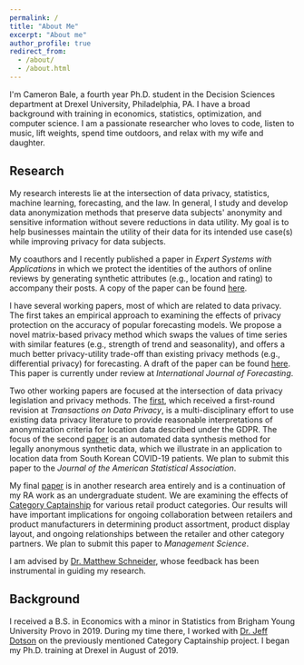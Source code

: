 ```yaml
---
permalink: /
title: "About Me"
excerpt: "About me"
author_profile: true
redirect_from: 
  - /about/
  - /about.html
---
```


I'm Cameron Bale, a fourth year Ph.D. student in the Decision Sciences department at Drexel University, Philadelphia, PA. I have a broad background with training in economics, statistics, optimization, and computer science. I am a passionate researcher who loves to code, listen to music, lift weights, spend time outdoors, and relax with my wife and daughter.

## Research

My research interests lie at the intersection of data privacy, statistics, machine learning, forecasting, and the law. In general, I study and develop data anonymization methods that preserve data subjects' anonymity and sensitive information without severe reductions in data utility. My goal is to help businesses maintain the utility of their data for its intended use case(s) while improving privacy for data subjects.

My coauthors and I recently published a paper in *Expert Systems with Applications* in which we protect the identities of the authors of online reviews by generating synthetic attributes (e.g., location and rating) to accompany their posts. A copy of the paper can be found [here](https://www.researchgate.net/publication/366031794_Protecting_the_anonymity_of_online_users_through_Bayesian_data_synthesis).

I have several working papers, most of which are related to data privacy. The first takes an empirical approach to examining the effects of privacy protection on the accuracy of popular forecasting models. We propose a novel matrix-based privacy method which swaps the values of time series with similar features (e.g., strength of trend and seasonality), and offers a much better privacy-utility trade-off than existing privacy methods (e.g., differential privacy) for forecasting. A draft of the paper can be found [here](https://cdbale.github.io/files/ImprovingForecastAccuracyProtectedDataTimeSeriesFeatures.pdf). This paper is currently under review at _International Journal of Forecasting_.

Two other working papers are focused at the intersection of data privacy legislation and privacy methods. The [first](https://cdbale.github.io//research/working-paper-Legally-Anonymizing-Personal-Data), which received a first-round revision at _Transactions on Data Privacy_, is a multi-disciplinary effort to use existing data privacy literature to provide reasonable interpretations of anonymization criteria for location data described under the GDPR. The focus of the second [paper](https://cdbale.github.io//research/synthesizer-anonymized-location-data) is an automated data synthesis method for legally anonymous synthetic data, which we illustrate in an application to location data from South Korean COVID-19 patients. We plan to submit this paper to the _Journal of the American Statistical Association_.

My final [paper](https://cdbale.github.io//research/CC) is in another research area entirely and is a continuation of my RA work as an undergraduate student. We are examining the effects of [Category Captainship](https://www.dotactiv.com/blog/what-is-a-category-captain) for various retail product categories. Our results will have important implications for ongoing collaboration between retailers and product manufacturers in determining product assortment, product display layout, and ongoing relationships between the retailer and other category partners. We plan to submit this paper to _Management Science_.

I am advised by [Dr. Matthew Schneider](https://www.lebow.drexel.edu/people/matthewschneider), whose feedback has been instrumental in guiding my research.

## Background

I received a B.S. in Economics with a minor in Statistics from Brigham Young University Provo in 2019. During my time there, I worked with [Dr. Jeff Dotson](https://marriott.byu.edu/directory/details?id=33658) on the previously mentioned Category Captainship project. I began my Ph.D. training at Drexel in August of 2019.
